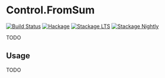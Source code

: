 
Control.FromSum
===============

[![Build Status](https://secure.travis-ci.org/cdepillabout/pretty-simple.svg)](http://travis-ci.org/cdepillabout/pretty-simple)
[![Hackage](https://img.shields.io/hackage/v/pretty-simple.svg)](https://hackage.haskell.org/package/pretty-simple)
[![Stackage LTS](http://stackage.org/package/pretty-simple/badge/lts)](http://stackage.org/lts/package/pretty-simple)
[![Stackage Nightly](http://stackage.org/package/pretty-simple/badge/nightly)](http://stackage.org/nightly/package/pretty-simple)

TODO

## Usage

TODO
